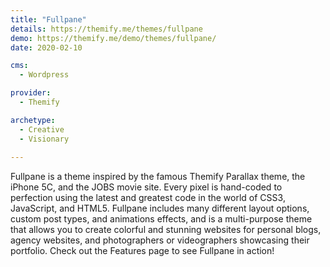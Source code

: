 ```yaml
---
title: "Fullpane"
details: https://themify.me/themes/fullpane
demo: https://themify.me/demo/themes/fullpane/
date: 2020-02-10

cms: 
  - Wordpress

provider: 
  - Themify

archetype:
  - Creative
  - Visionary
  
---
```


Fullpane is a theme inspired by the famous Themify Parallax theme, the iPhone 5C, and the JOBS movie site. Every pixel is hand-coded to perfection using the latest and greatest code in the world of CSS3, JavaScript, and HTML5. Fullpane includes many different layout options, custom post types, and animations effects, and is a multi-purpose theme that allows you to create colorful and stunning websites for personal blogs, agency websites, and photographers or videographers showcasing their portfolio. Check out the Features page to see Fullpane in action! 